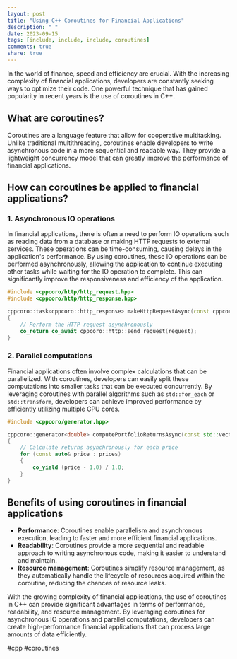 ```yaml
---
layout: post
title: "Using C++ Coroutines for Financial Applications"
description: " "
date: 2023-09-15
tags: [include, include, include, coroutines]
comments: true
share: true
---
```


In the world of finance, speed and efficiency are crucial. With the increasing complexity of financial applications, developers are constantly seeking ways to optimize their code. One powerful technique that has gained popularity in recent years is the use of coroutines in C++. 

## What are coroutines?

Coroutines are a language feature that allow for cooperative multitasking. Unlike traditional multithreading, coroutines enable developers to write asynchronous code in a more sequential and readable way. They provide a lightweight concurrency model that can greatly improve the performance of financial applications.

## How can coroutines be applied to financial applications?

### 1. Asynchronous IO operations

In financial applications, there is often a need to perform IO operations such as reading data from a database or making HTTP requests to external services. These operations can be time-consuming, causing delays in the application's performance. By using coroutines, these IO operations can be performed asynchronously, allowing the application to continue executing other tasks while waiting for the IO operation to complete. This can significantly improve the responsiveness and efficiency of the application.

```cpp
#include <cppcoro/http/http_request.hpp>
#include <cppcoro/http/http_response.hpp>

cppcoro::task<cppcoro::http_response> makeHttpRequestAsync(const cppcoro::http_request& request)
{
    // Perform the HTTP request asynchronously
    co_return co_await cppcoro::http::send_request(request);
}
```

### 2. Parallel computations

Financial applications often involve complex calculations that can be parallelized. With coroutines, developers can easily split these computations into smaller tasks that can be executed concurrently. By leveraging coroutines with parallel algorithms such as `std::for_each` or `std::transform`, developers can achieve improved performance by efficiently utilizing multiple CPU cores.

```cpp
#include <cppcoro/generator.hpp>

cppcoro::generator<double> computePortfolioReturnsAsync(const std::vector<double>& prices)
{
    // Calculate returns asynchronously for each price
    for (const auto& price : prices)
    {
        co_yield (price - 1.0) / 1.0;
    }
}
```

## Benefits of using coroutines in financial applications

- **Performance**: Coroutines enable parallelism and asynchronous execution, leading to faster and more efficient financial applications.
- **Readability**: Coroutines provide a more sequential and readable approach to writing asynchronous code, making it easier to understand and maintain.
- **Resource management**: Coroutines simplify resource management, as they automatically handle the lifecycle of resources acquired within the coroutine, reducing the chances of resource leaks.

With the growing complexity of financial applications, the use of coroutines in C++ can provide significant advantages in terms of performance, readability, and resource management. By leveraging coroutines for asynchronous IO operations and parallel computations, developers can create high-performance financial applications that can process large amounts of data efficiently.

#cpp #coroutines